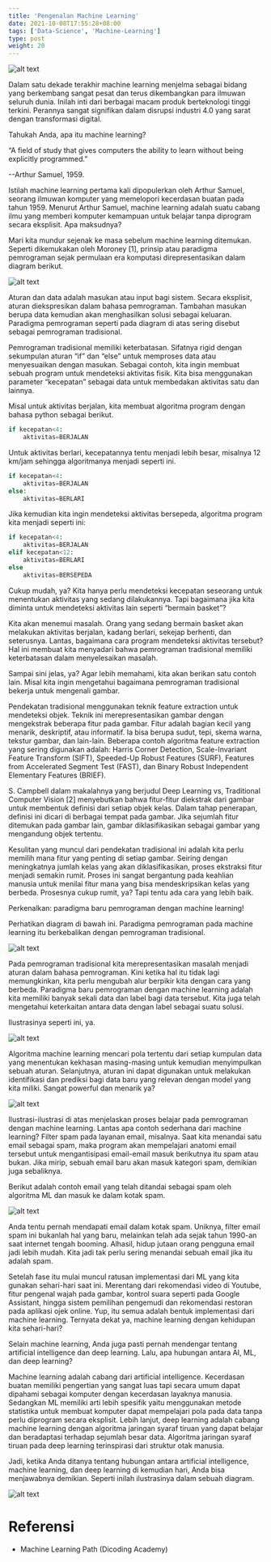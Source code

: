 ```yaml
---
title: 'Pengenalan Machine Learning'
date: 2021-10-08T17:55:28+08:00
tags: ['Data-Science', 'Machine-Learning']
type: post
weight: 20
---
```


![alt text](/images/img-8.jpg)

Dalam satu dekade terakhir machine learning menjelma sebagai bidang yang berkembang sangat pesat dan terus dikembangkan para ilmuwan seluruh dunia. Inilah inti dari berbagai macam produk berteknologi tinggi terkini. Perannya sangat signifikan dalam disrupsi industri 4.0 yang sarat dengan transformasi digital.

Tahukah Anda, apa itu machine learning?

“A field of study that gives computers the ability to learn without being explicitly programmed.”

--Arthur Samuel, 1959.

Istilah machine learning pertama kali dipopulerkan oleh Arthur Samuel, seorang ilmuwan komputer yang memelopori kecerdasan buatan pada tahun 1959. Menurut Arthur Samuel, machine learning adalah suatu cabang ilmu yang memberi komputer kemampuan untuk belajar tanpa diprogram secara eksplisit. Apa maksudnya?

Mari kita mundur sejenak ke masa sebelum machine learning ditemukan. Seperti dikemukakan oleh Moroney [1], prinsip atau paradigma pemrograman sejak permulaan era komputasi direpresentasikan dalam diagram berikut.

![alt text](/images/machineLearningPath/pemrogramantradisional.png)

Aturan dan data adalah masukan atau input bagi sistem. Secara eksplisit, aturan diekspresikan dalam bahasa pemrograman. Tambahan masukan berupa data kemudian akan menghasilkan solusi sebagai keluaran. Paradigma pemrograman seperti pada diagram di atas sering disebut sebagai pemrograman tradisional.

Pemrograman tradisional memiliki keterbatasan. Sifatnya rigid dengan sekumpulan aturan “if” dan “else” untuk memproses data atau menyesuaikan dengan masukan. Sebagai contoh, kita ingin membuat sebuah program untuk mendeteksi aktivitas fisik. Kita bisa menggunakan parameter “kecepatan” sebagai data untuk membedakan aktivitas satu dan lainnya.

Misal untuk aktivitas berjalan, kita membuat algoritma program dengan bahasa python sebagai berikut.

```python
if kecepatan<4:
    aktivitas=BERJALAN
```

Untuk aktivitas berlari, kecepatannya tentu menjadi lebih besar, misalnya 12 km/jam sehingga algoritmanya menjadi seperti ini.

```python
if kecepatan<4:
    aktivitas=BERJALAN
else:
    aktivitas=BERLARI
```

Jika kemudian kita ingin mendeteksi aktivitas bersepeda, algoritma program kita menjadi seperti ini:

```python
if kecepatan<4:
    aktivitas=BERJALAN
elif kecepatan<12:
    aktivitas=BERLARI
else
    aktivitas=BERSEPEDA
```

Cukup mudah, ya? Kita hanya perlu mendeteksi kecepatan seseorang untuk menentukan aktivitas yang sedang dilakukannya. Tapi bagaimana jika kita diminta untuk mendeteksi aktivitas lain seperti “bermain basket”?

Kita akan menemui masalah. Orang yang sedang bermain basket akan melakukan aktivitas berjalan, kadang berlari, sekejap berhenti, dan seterusnya. Lantas, bagaimana cara program mendeteksi aktivitas tersebut? Hal ini membuat kita menyadari bahwa pemrograman tradisional memiliki keterbatasan dalam menyelesaikan masalah.

Sampai sini jelas, ya? Agar lebih memahami, kita akan berikan satu contoh lain. Misal kita ingin mengetahui bagaimana pemrograman tradisional bekerja untuk mengenali gambar.

Pendekatan tradisional menggunakan teknik feature extraction untuk mendeteksi objek. Teknik ini merepresentasikan gambar dengan mengekstrak beberapa fitur pada gambar. Fitur adalah bagian kecil yang menarik, deskriptif, atau informatif. Ia bisa berupa sudut, tepi, skema warna, tekstur gambar, dan lain-lain. Beberapa contoh algoritma feature extraction yang sering digunakan adalah: Harris Corner Detection, Scale-Invariant Feature Transform (SIFT), Speeded-Up Robust Features (SURF), Features from Accelerated Segment Test (FAST), dan Binary Robust Independent Elementary Features (BRIEF).

S. Campbell dalam makalahnya yang berjudul Deep Learning vs, Traditional Computer Vision [2] menyebutkan bahwa fitur-fitur diekstrak dari gambar untuk membentuk definisi dari setiap objek kelas. Dalam tahap penerapan, definisi ini dicari di berbagai tempat pada gambar. Jika sejumlah fitur ditemukan pada gambar lain, gambar diklasifikasikan sebagai gambar yang mengandung objek tertentu.

Kesulitan yang muncul dari pendekatan tradisional ini adalah kita perlu memilih mana fitur yang penting di setiap gambar. Seiring dengan meningkatnya jumlah kelas yang akan diklasifikasikan, proses ekstraksi fitur menjadi semakin rumit. Proses ini sangat bergantung pada keahlian manusia untuk menilai fitur mana yang bisa mendeskripsikan kelas yang berbeda. Prosesnya cukup rumit, ya? Tapi tentu ada cara yang lebih baik.

Perkenalkan: paradigma baru pemrograman dengan machine learning!

Perhatikan diagram di bawah ini. Paradigma pemrograman pada machine learning itu berkebalikan dengan pemrograman tradisional.

![alt text](/images/machineLearningPath/MLprogramming.png)

Pada pemrograman tradisional kita merepresentasikan masalah menjadi aturan dalam bahasa pemrograman. Kini ketika hal itu tidak lagi memungkinkan, kita perlu mengubah alur berpikir kita dengan cara yang berbeda. Paradigma baru pemrograman dengan machine learning adalah kita memiliki banyak sekali data dan label bagi data tersebut. Kita juga telah mengetahui keterkaitan antara data dengan label sebagai suatu solusi.

Ilustrasinya seperti ini, ya.

![alt text](/images/machineLearningPath/MLparadigm-Page-1.jpg)

Algoritma machine learning mencari pola tertentu dari setiap kumpulan data yang menentukan kekhasan masing-masing untuk kemudian menyimpulkan sebuah aturan. Selanjutnya, aturan ini dapat digunakan untuk melakukan identifikasi dan prediksi bagi data baru yang relevan dengan model yang kita miliki. Sangat powerful dan menarik ya?

![alt text](</images/machineLearningPath/UntitledDiagram(2).png>)

Ilustrasi-ilustrasi di atas menjelaskan proses belajar pada pemrograman dengan machine learning. Lantas apa contoh sederhana dari machine learning? Filter spam pada layanan email, misalnya. Saat kita menandai satu email sebagai spam, maka program akan mempelajari anatomi email tersebut untuk mengantisipasi email-email masuk berikutnya itu spam atau bukan. Jika mirip, sebuah email baru akan masuk kategori spam, demikian juga sebaliknya.

Berikut adalah contoh email yang telah ditandai sebagai spam oleh algoritma ML dan masuk ke dalam kotak spam.

![alt text](/images/machineLearningPath/spamemail.png)

Anda tentu pernah mendapati email dalam kotak spam. Uniknya, filter email spam ini bukanlah hal yang baru, melainkan telah ada sejak tahun 1990-an saat internet tengah booming. Alhasil, hidup jutaan orang pengguna email jadi lebih mudah. Kita jadi tak perlu sering menandai sebuah email jika itu adalah spam.

Setelah fase itu mulai muncul ratusan implementasi dari ML yang kita gunakan sehari-hari saat ini. Merentang dari rekomendasi video di Youtube, fitur pengenal wajah pada gambar, kontrol suara seperti pada Google Assistant, hingga sistem pemilihan pengemudi dan rekomendasi restoran pada aplikasi ojek online. Yup, itu semua adalah bentuk implementasi dari machine learning. Ternyata dekat ya, machine learning dengan kehidupan kita sehari-hari?

Selain machine learning, Anda juga pasti pernah mendengar tentang artificial intelligence dan deep learning. Lalu, apa hubungan antara AI, ML, dan deep learning?

Machine learning adalah cabang dari artificial intelligence. Kecerdasan buatan memiliki pengertian yang sangat luas tapi secara umum dapat dipahami sebagai komputer dengan kecerdasan layaknya manusia. Sedangkan ML memiliki arti lebih spesifik yaitu menggunakan metode statistika untuk membuat komputer dapat mempelajari pola pada data tanpa perlu diprogram secara eksplisit. Lebih lanjut, deep learning adalah cabang machine learning dengan algoritma jaringan syaraf tiruan yang dapat belajar dan beradaptasi terhadap sejumlah besar data. Algoritma jaringan syaraf tiruan pada deep learning terinspirasi dari struktur otak manusia.

Jadi, ketika Anda ditanya tentang hubungan antara artificial intelligence, machine learning, dan deep learning di kemudian hari, Anda bisa menjawabnya demikian. Seperti inilah ilustrasinya dalam sebuah diagram.

![alt text](/images/machineLearningPath/20201229091743901b5459de9c688b2772d6ca69e37b31.jpg)

# Referensi

- Machine Learning Path (Dicoding Academy)
